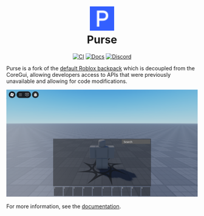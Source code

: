 <h1 align="center">
  <img src="docs/assets/favicon.svg" width="64">
  <br>
  Purse
</h1>

<div align="center">

  [![CI](https://github.com/RyanLua/Purse/actions/workflows/ci.yml/badge.svg)](https://github.com/RyanLua/Purse/actions/workflows/ci.yml)
  [![Docs](https://img.shields.io/badge/docs-website-green.svg)](https://purse.luau.page/)
  [![Discord](https://discord.com/api/guilds/1162303282002272359/widget.png)](https://discord.gg/N2KEnHzrsW)
</div>

Purse is a fork of the [default Roblox backpack](https://github.com/MaximumADHD/Roblox-Client-Tracker/blob/roblox/scripts/CoreScripts/Modules/BackpackScript.lua) which is decoupled from the CoreGui, allowing developers access to APIs that were previously unavailable and allowing for code modifications.

![Screenshot of Purse](docs/assets/screenshot.png)

For more information, see the [documentation](https://purse.luau.page/).
